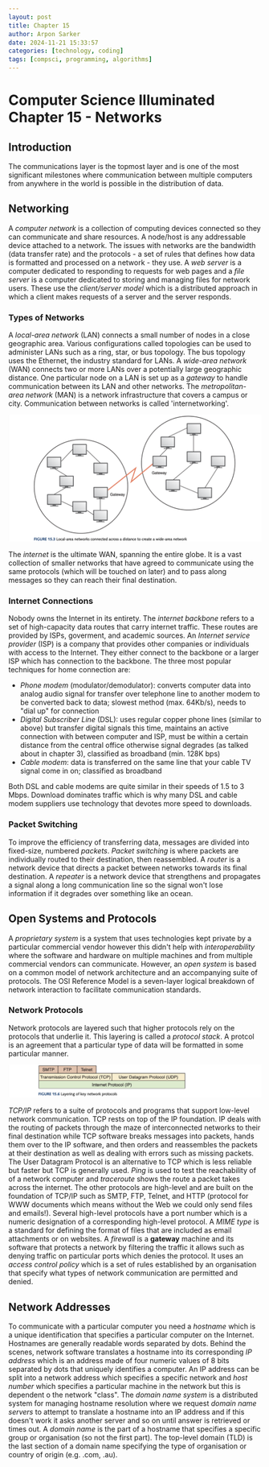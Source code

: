 ```yaml
---
layout: post
title: Chapter 15
author: Arpon Sarker
date: 2024-11-21 15:33:57
categories: [technology, coding]
tags: [compsci, programming, algorithms]
---
```


# Computer Science Illuminated Chapter 15 - Networks

## Introduction
The communications layer is the topmost layer and is one of the most significant milestones where communication between multiple computers from anywhere in the world is possible in the distribution of data.

## Networking
A *computer network* is a collection of computing devices connected so they can communicate and share resources. A node/host is any addressable device attached to a network. The issues with networks are the bandwidth (data transfer rate) and the protocols - a set of rules that defines how data is formatted and processed on a network - they use. A *web server* is a computer dedicated to responding to requests for web pages and a *file server* is a computer dedicated to storing and managing files for network users. These use the *client/server model* which is a distributed approach in which a client makes requests of a server and the server responds. 


### Types of Networks
A *local-area network* (LAN) connects a small number of nodes in a close geographic area. Various configurations called topologies can be used to administer LANs such as a ring, star, or bus topology. The bus topology uses the Ethernet, the industry standard for LANs. A *wide-area network* (WAN) connects two or more LANs over a potentially large geographic distance. One particular node on a LAN is set up as a *gateway* to handle communication between its LAN and other networks. The *metropolitan-area network* (MAN) is a network infrastructure that covers a campus or city. Communication between networks is called 'internetworking'. 

![WAN Gateway](img/2024/wan_gateway.png)

The *internet* is the ultimate WAN, spanning the entire globe. It is a vast collection of smaller networks that have agreed to communicate using the same protocols (which will be touched on later) and to pass along messages so they can reach their final destination.

### Internet Connections
Nobody owns the Internet in its entirety. The *internet backbone* refers to a set of high-capacity data routes that carry internet traffic. These routes are provided by ISPs, goverment, and academic sources. An *Internet service provider* (ISP) is a company that provides other companies or individuals with access to the Internet. They either connect to the backbone or a larger ISP which has connection to the backbone. The three most popular techniques for home connection are:
- *Phone modem* (modulator/demodulator): converts computer data into analog audio signal for transfer over telephone line to another modem to be converted back to data; slowest method (max. 64Kb/s), needs to "dial up" for connection
- *Digital Subscriber Line* (DSL): uses regular copper phone lines (similar to above) but transfer digital signals this time, maintains an active connection with between computer and ISP, must be within a certain distance from the central office otherwise signal degrades (as talked about in chapter 3), classified as broadband (min. 128K bps)
- *Cable modem*: data is transferred on the same line that your cable TV signal come in on; classified as broadband

Both DSL and cable modems are quite similar in their speeds of 1.5 to 3 Mbps. Download dominates traffic which is why many DSL and cable modem suppliers use technology that devotes more speed to downloads. 

### Packet Switching
To improve the efficiency of transferring data, messages are divided into fixed-size, numbered *packets*. *Packet switching* is where packets are individually routed to their destination, then reassembled. A *router* is a network device that directs a packet between networks towards its final destination. A *repeater* is a network device that strengthens and propagates a signal along a long communication line so the signal won't lose information if it degrades over something like an ocean.

## Open Systems and Protocols
A *proprietary system* is a system that uses technologies kept private by a particular commercial vendor however this didn't help with *interoperability* where the software and hardware on multiple machines and from multiple commercial vendors can communicate. However, an *open system* is based on a common model of network architecture and an accompanying suite of protocols. The OSI Reference Model is a seven-layer logical breakdown of network interaction to facilitate communication standards.

### Network Protocols 
Network protocols are layered such that higher protocols rely on the protocols that underlie it. This layering is called a *protocol stack*. A protcol is an agreement that a particular type of data will be formatted in some particular manner. 

![Protocol Stack](img/2024/protocol_stack.png)

*TCP/IP* refers to a suite of protocols and programs that support low-level network communication. TCP rests on top of the IP foundation. IP deals with the routing of packets through the maze of interconnected networks to their final destination while TCP software breaks messages into packets, hands them over to the IP software, and then orders and reassembles the packets at their destination as well as dealing with errors such as missing packets. The User Datagram Protocol is an alternative to TCP which is less reliable but faster but TCP is generally used. *Ping* is used to test the reachability of of a network computer and *traceroute* shows the route a packet takes across the internet. The other protocols are high-level and are built on the foundation of TCP/IP such as SMTP, FTP, Telnet, and HTTP (protocol for WWW documents which means without the Web we could only send files and emails!). Several high-level protocols have a port number which is a numeric designation of a corresponding high-level protocol. A *MIME type* is a standard for defining the format of files that are included as email attachments or on websites. A *firewall* is a **gateway** machine and its software that protects a network by filtering the traffic it allows such as denying traffic on particular ports which denies the protocol. It uses an *access control policy* which is a set of rules established by an organisation that specify what types of network communication are permitted and denied. 

## Network Addresses
To communicate with a particular computer you need a *hostname* which is a unique identification that specifies a particular computer on the Internet. Hostnames are generally readable words separated by dots. Behind the scenes, network software translates a hostname into its corresponding *IP address* which is an address made of four numeric values of 8 bits separated by dots that uniquely identifies a computer. An IP address can be split into a network address which specifies a specific network and *host number* which specifies a particular machine in the network but this is dependent o the network "class". The *domain name system* is a distributed system for managing hostname resolution where we request *domain name servers* to attempt to translate a hostname into an IP address and if this doesn't work it asks another server and so on until answer is retrieved or times out. A *domain name* is the part of a hostname that specifies a specific group or organisation (so not the first part). The top-level domain (TLD) is the last section of a domain name specifying the type of organisation or country of origin (e.g. .com, .au). 

